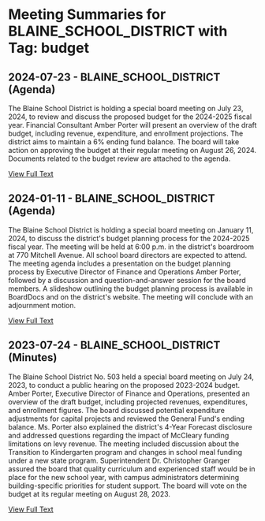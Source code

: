 # Meeting Summaries for BLAINE_SCHOOL_DISTRICT with Tag: budget

## 2024-07-23 - BLAINE_SCHOOL_DISTRICT (Agenda)

The Blaine School District is holding a special board meeting on July 23, 2024, to review and discuss the proposed budget for the 2024-2025 fiscal year.  Financial Consultant Amber Porter will present an overview of the draft budget, including revenue, expenditure, and enrollment projections. The district aims to maintain a 6% ending fund balance.  The board will take action on approving the budget at their regular meeting on August 26, 2024.  Documents related to the budget review are attached to the agenda.

[View Full Text](https://raw.githubusercontent.com/VoronoiPerspectives/WashingtonStateSchoolBoardExplorer/refs/heads/main/data/countries/usa/states/wa/counties/whatcom/school_boards/blaine_school_district/2024/2024-07-23-agenda.txt)

## 2024-01-11 - BLAINE_SCHOOL_DISTRICT (Agenda)

The Blaine School District is holding a special board meeting on January 11, 2024, to discuss the district's budget planning process for the 2024-2025 fiscal year.  The meeting will be held at 6:00 p.m. in the district's boardroom at 770 Mitchell Avenue. All school board directors are expected to attend. The meeting agenda includes a presentation on the budget planning process by Executive Director of Finance and Operations Amber Porter, followed by a discussion and question-and-answer session for the board members. A slideshow outlining the budget planning process is available in BoardDocs and on the district's website. The meeting will conclude with an adjournment motion.

[View Full Text](https://raw.githubusercontent.com/VoronoiPerspectives/WashingtonStateSchoolBoardExplorer/refs/heads/main/data/countries/usa/states/wa/counties/whatcom/school_boards/blaine_school_district/2024/2024-01-11-agenda.txt)

## 2023-07-24 - BLAINE_SCHOOL_DISTRICT (Minutes)

The Blaine School District No. 503 held a special board meeting on July 24, 2023, to conduct a public hearing on the proposed 2023-2024 budget. Amber Porter, Executive Director of Finance and Operations, presented an overview of the draft budget, including projected revenues, expenditures, and enrollment figures.  The board discussed potential expenditure adjustments for capital projects and reviewed the General Fund's ending balance. Ms. Porter also explained the district's 4-Year Forecast disclosure and addressed questions regarding the impact of McCleary funding limitations on levy revenue. The meeting included discussion about the Transition to Kindergarten program and changes in school meal funding under a new state program. Superintendent Dr. Christopher Granger assured the board that quality curriculum and experienced staff would be in place for the new school year, with campus administrators determining building-specific priorities for student support.  The board will vote on the budget at its regular meeting on August 28, 2023.

[View Full Text](https://raw.githubusercontent.com/VoronoiPerspectives/WashingtonStateSchoolBoardExplorer/refs/heads/main/data/countries/usa/states/wa/counties/whatcom/school_boards/blaine_school_district/2023/2023-07-24-minutes.txt)

